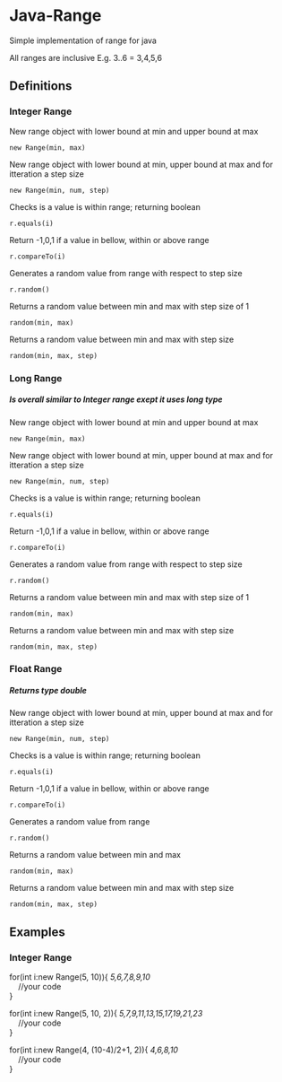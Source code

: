 # Java-Range
Simple implementation of range for java

All ranges are inclusive E.g. 3..6 = 3,4,5,6

## Definitions
### Integer Range
New range object with lower bound at min and upper bound at max
```
new Range(min, max)
```
New range object with lower bound at min, upper bound at max and for itteration a step size
```
new Range(min, num, step)
```
Checks is a value is within range; returning boolean
```
r.equals(i)
```
Return -1,0,1 if a value in bellow, within or above range
```
r.compareTo(i) 
```
Generates a random value from range with respect to step size
```
r.random()
```
Returns a random value between min and max with step size of 1
```
random(min, max)
```
Returns a random value between min and max with step size
```
random(min, max, step)
```

### Long Range
##### Is overall similar to Integer range exept it uses long type

New range object with lower bound at min and upper bound at max
```
new Range(min, max)
```
New range object with lower bound at min, upper bound at max and for itteration a step size
```
new Range(min, num, step)
```
Checks is a value is within range; returning boolean
```
r.equals(i)
```
Return -1,0,1 if a value in bellow, within or above range
```
r.compareTo(i) 
```
Generates a random value from range with respect to step size
```
r.random()
```
Returns a random value between min and max with step size of 1
```
random(min, max)
```
Returns a random value between min and max with step size
```
random(min, max, step)
```

### Float Range
##### Returns type double

New range object with lower bound at min, upper bound at max and for itteration a step size
```
new Range(min, num, step)
```
Checks is a value is within range; returning boolean
```
r.equals(i)
```
Return -1,0,1 if a value in bellow, within or above range
```
r.compareTo(i) 
```
Generates a random value from range
```
r.random()
```
Returns a random value between min and max
```
random(min, max)
```
Returns a random value between min and max with step size
```
random(min, max, step)
```
## Examples
### Integer Range
for(int i:new Range(5, 10)){ _5,6,7,8,9,10_  
&nbsp;&nbsp;&nbsp;&nbsp;//your code  
}

for(int i:new Range(5, 10, 2)){ _5,7,9,11,13,15,17,19,21,23_  
&nbsp;&nbsp;&nbsp;&nbsp;//your code  
}


for(int i:new Range(4, (10-4)/2+1, 2)){ _4,6,8,10_  
&nbsp;&nbsp;&nbsp;&nbsp;//your code  
}














